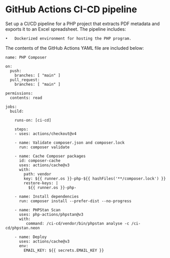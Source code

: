 # GitHub Actions CI-CD pipeline 

Set up a CI/CD pipeline for a PHP project that extracts PDF metadata and exports it to an Excel spreadsheet. The pipeline includes:

	•	Dockerized environment for hosting the PHP program.

The contents of the GitHub Actions YAML file are included below:

```
name: PHP Composer

on:
  push:
    branches: [ "main" ]
  pull_request:
    branches: [ "main" ]

permissions:
  contents: read

jobs:
  build:

    runs-on: [ci-cd]

    steps:
    - uses: actions/checkout@v4

    - name: Validate composer.json and composer.lock
      run: composer validate 

    - name: Cache Composer packages
      id: composer-cache
      uses: actions/cache@v3
      with:
        path: vendor
        key: ${{ runner.os }}-php-${{ hashFiles('**/composer.lock') }}
        restore-keys: |
          ${{ runner.os }}-php-

    - name: Install dependencies
      run: composer install --prefer-dist --no-progress

    - name: PHPStan Scan
      uses: php-actions/phpstan@v3
      with:
         command: /ci-cd/vendor/bin/phpstan analyse -c /ci-cd/phpstan.neon

    - name: Deploy
      uses: actions/cache@v3
      env:
        EMAIL_KEY: ${{ secrets.EMAIL_KEY }}
```
